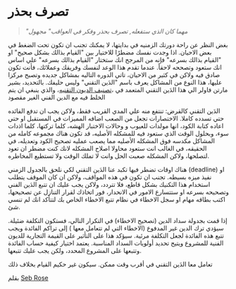 # تصرف بحذر

> _"مهما كان الذي ستفعله, تصرف بحذر وفكر في العواقب" مجهول_

بغض النظر عن راحة دورتك الزمنيه في بدايتها، لا يمكنك تجنب ان تكون تحت الضغط في بعض الاحيان.
اذا وجدت نفسك مضطرًا للاختيار بين "القيام بذالك بشكل صحيح" او "القيام بذالك بسرعه" فإنه من المرجح انك ستختار "القيام بذالك بسرعه" علي اساس انك ستعود وتصححه لاحقاً. عندما تقدم هذا الوعد لنفسك وفريقك وعملائك، فأنت تكون صادق فيه ولاكن في كثير من الاحيان، تاتي الدوره التاليه بمشاكل جديده وتصبح مركزا عليها، هذا النوع من المشاكل يعرف باسم "الدَين التقني" وليس حليفك. بالتحديد، بشير مارتن فاولر الي هذا الدَين التقني المتعمد في ،[تصنيف الديون التقنيه](http://martinfowler.com/bliki/TechnicalDebtQuadrant.html)، والذي ينبغي ان يتم الخلط فيه مع الدين الفني الغير مقصود

الدَين التقني كالقرض: تنتفع منه علي المدي القريب فقط، ولاكن يجب ان تدفع الفائده حتي تسدده كاملا. الاختصارات تجعل من الصعب اضافه المميزات في المستقبل او حتي اعاده كتابة الكود، انها مولدات للعيوب و وحالات الاختبار الهشه، كلما تركتها، كلما اذدات سوء، وبحلول الوقت الذي ستعود فيه للمشكله الأصليه، قد تكون هناك مجموعه كامله من المشاكل مكدسه فوق المشكله الأصليه مما يصعب عمليه تصحيح الكود وتعديله، في الحقيقه، في الغالب انت ستعود محاولا اصلاح المشكله لانك كنت مضطر ان تعود لتصلحها، ولاكن المشكله صعبت الحل وانت لا تملك الوقت ولا تستطيع المخاطره.

هناك اوقات تضطر فيها تكبد عنا الدَين التقني لكي نلحق بالجدول الزمني (deadline) او نفيذ ميزه بسيطه. تجنب ان تكون في هذه المواقف، ولاكن ان كان الموقف يتطلب استخدام هذا التكنيك بشكل قاطع، فلا تتردد، ولاكن يجب عليك ان تتبع الدَين الفني وتصحيحه بسرعه او ستتسارع الامور في الانحدار، فور اتخاذك لقرار التنازل عن تصحيحها، اكتب بطاقه مهام او سجل الاخطاء في نظام تتبع الاخطاء الخاص بك لتتأكد انك لم تنسي شئ.

إذا قمت بجدولة سداد الدين (تصحيح الاخطاء) في التكرار التالي، فستكون التكلفة ضئيلة. سيؤدي ترك الدين غير المدفوع (الاخطاء التي لم تتعامل معها ) إلى تراكم الفائدة ويجب تتبع هذه الفائدة لجعل التكلفة مرئية. سيؤكد هذا على التأثير على القيمة التجارية للديون الفنية للمشروع ويتيح تحديد أولويات السداد المناسبة. يعتمد اختيار كيفية حساب الفائدة وتتبعها على المشروع المحدد، ولكن يجب عليك تتبعها.

تعامل معا الدَين التقني في أقرب وقت ممكن. سيكون غير حكيم القيام بخلاف ذلك

بقلم [Seb Rose](http://programmer.97things.oreilly.com/wiki/index.php/Seb_Rose)
